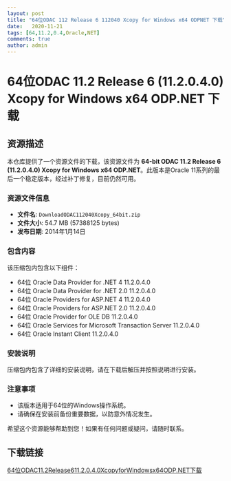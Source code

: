 ```yaml
---
layout: post
title: "64位ODAC 112 Release 6 112040 Xcopy for Windows x64 ODPNET 下载"
date:   2020-11-21
tags: [64,11.2,0.4,Oracle,NET]
comments: true
author: admin
---
```

# 64位ODAC 11.2 Release 6 (11.2.0.4.0) Xcopy for Windows x64 ODP.NET 下载

## 资源描述

本仓库提供了一个资源文件的下载，该资源文件为 **64-bit ODAC 11.2 Release 6 (11.2.0.4.0) Xcopy for Windows x64 ODP.NET**。此版本是Oracle 11系列的最后一个稳定版本，经过补丁修复，目前仍然可用。

### 资源文件信息

- **文件名**: `DownloadODAC112040Xcopy_64bit.zip`
- **文件大小**: 54.7 MB (57388125 bytes)
- **发布日期**: 2014年1月14日

### 包含内容

该压缩包内包含以下组件：

- 64位 Oracle Data Provider for .NET 4 11.2.0.4.0
- 64位 Oracle Data Provider for .NET 2.0 11.2.0.4.0
- 64位 Oracle Providers for ASP.NET 4 11.2.0.4.0
- 64位 Oracle Providers for ASP.NET 2.0 11.2.0.4.0
- 64位 Oracle Provider for OLE DB 11.2.0.4.0
- 64位 Oracle Services for Microsoft Transaction Server 11.2.0.4.0
- 64位 Oracle Instant Client 11.2.0.4.0

### 安装说明

压缩包内包含了详细的安装说明，请在下载后解压并按照说明进行安装。

### 注意事项

- 该版本适用于64位的Windows操作系统。
- 请确保在安装前备份重要数据，以防意外情况发生。

希望这个资源能够帮助到您！如果有任何问题或疑问，请随时联系。

## 下载链接

[64位ODAC11.2Release611.2.0.4.0XcopyforWindowsx64ODP.NET下载](https://pan.quark.cn/s/de7390b14954)